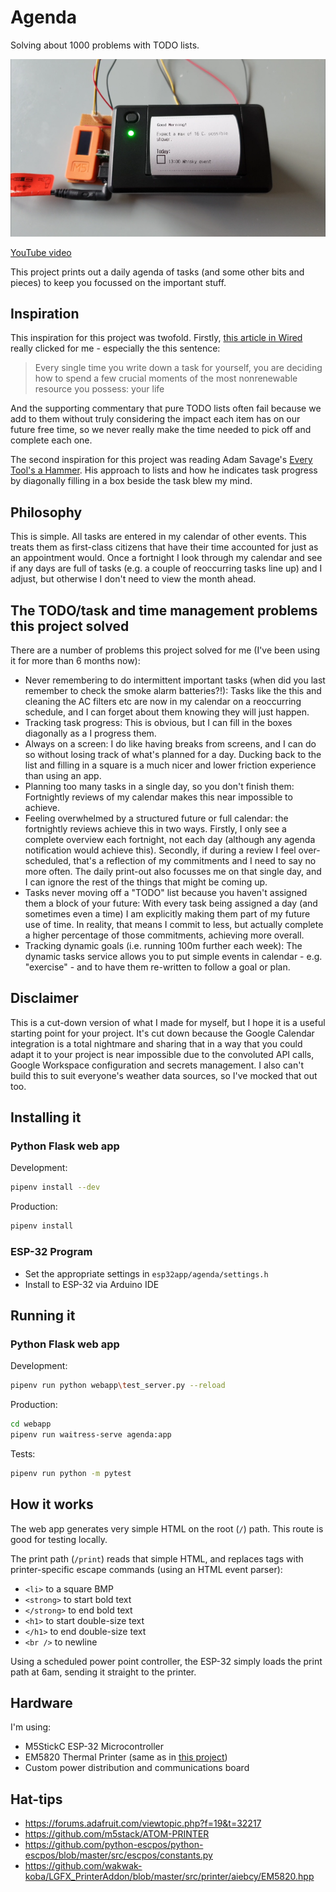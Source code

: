 # Agenda

Solving about 1000 problems with TODO lists.

![](doc/printed.png)

[YouTube video](https://www.youtube.com/watch?v=5Nb2K5nm6Xg)

This project prints out a daily agenda of tasks (and some other bits and
pieces) to keep you focussed on the important stuff.

## Inspiration

This inspiration for this project was twofold. Firstly, [this article in
Wired](https://www.wired.com/story/to-do-apps-failed-productivity-tools/)
really clicked for me - especially the this sentence:

> Every single time you write down a task for yourself, you are deciding how to spend a few crucial moments of the most nonrenewable resource you possess: your life

And the supporting commentary that pure TODO lists often fail because we add
to them without truly considering the impact each item has on our future free
time, so we never really make the time needed to pick off and complete each
one.

The second inspiration for this project was reading Adam Savage's [Every
Tool's a
Hammer](https://www.amazon.com.au/Every-Tools-Hammer-Life-What/dp/1982113472).
His approach to lists and how he indicates task progress by diagonally filling
in a box beside the task blew my mind.

## Philosophy

This is simple. All tasks are entered in my calendar of other events. This
treats them as first-class citizens that have their time accounted for just as
an appointment would. Once a fortnight I look through my calendar and see if
any days are full of tasks (e.g. a couple of reoccurring tasks line up) and I
adjust, but otherwise I don't need to view the month ahead.

## The TODO/task and time management problems this project solved

There are a number of problems this project solved for me (I've been using it
for more than 6 months now):

 - Never remembering to do intermittent important tasks (when did you last remember to check the smoke alarm batteries?!): Tasks like the this and cleaning the AC filters etc are now in my calendar on a reoccurring schedule, and I can forget about them knowing they will just happen.
 - Tracking task progress: This is obvious, but I can fill in the boxes diagonally as a I progress them.
 - Always on a screen: I do like having breaks from screens, and I can do so without losing track of what's planned for a day. Ducking back to the list and filling in a square is a much nicer and lower friction experience than using an app.
 - Planning too many tasks in a single day, so you don't finish them: Fortnightly reviews of my calendar makes this near impossible to achieve.
 - Feeling overwhelmed by a structured future or full calendar: the fortnightly reviews achieve this in two ways. Firstly, I only see a complete overview each fortnight, not each day (although any agenda notification would achieve this). Secondly, if during a review I feel over-scheduled, that's a reflection of my commitments and I need to say no more often. The daily print-out also focusses me on that single day, and I can ignore the rest of the things that might be coming up.
 - Tasks never moving off a "TODO" list because you haven't assigned them a block of your future: With every task being assigned a day (and sometimes even a time) I am explicitly making them part of my future use of time. In reality, that means I commit to less, but actually complete a higher percentage of those commitments, achieving more overall.
 - Tracking dynamic goals (i.e. running 100m further each week): The dynamic tasks service allows you to put simple events in calendar - e.g. "exercise" - and to have them re-written to follow a goal or plan.

## Disclaimer

This is a cut-down version of what I made for myself, but I hope it is a
useful starting point for your project. It's cut down because the Google
Calendar integration is a total nightmare and sharing that in a way that you
could adapt it to your project is near impossible due to the convoluted API
calls, Google Workspace configuration and secrets management. I also can't
build this to suit everyone's weather data sources, so I've mocked that out
too.

## Installing it

### Python Flask web app

Development:

```bash
pipenv install --dev
```

Production:

```bash
pipenv install
```

### ESP-32 Program

 - Set the appropriate settings in `esp32app/agenda/settings.h`
 - Install to ESP-32 via Arduino IDE

## Running it

### Python Flask web app

Development:

```bash
pipenv run python webapp\test_server.py --reload
```

Production:

```bash
cd webapp
pipenv run waitress-serve agenda:app
```

Tests:

```bash
pipenv run python -m pytest
```

## How it works

The web app generates very simple HTML on the root (`/`) path. This route is
good for testing locally.

The print path (`/print`) reads that simple HTML, and replaces tags with
printer-specific escape commands (using an HTML event parser):

  - `<li>` to a square BMP
  - `<strong>` to start bold text
  - `</strong>` to end bold text
  - `<h1>` to start double-size text
  - `</h1>` to end double-size text
  - `<br />` to newline

Using a scheduled power point controller, the ESP-32 simply loads the print
path at 6am, sending it straight to the printer.

## Hardware

I'm using:

 - M5StickC ESP-32 Microcontroller
 - EM5820 Thermal Printer (same as in [this project](https://shop.m5stack.com/products/atom-thermal-printer-kit?variant=42135643095297))
 - Custom power distribution and communications board

## Hat-tips

 - https://forums.adafruit.com/viewtopic.php?f=19&t=32217
 - https://github.com/m5stack/ATOM-PRINTER
 - https://github.com/python-escpos/python-escpos/blob/master/src/escpos/constants.py
 - https://github.com/wakwak-koba/LGFX_PrinterAddon/blob/master/src/printer/aiebcy/EM5820.hpp
